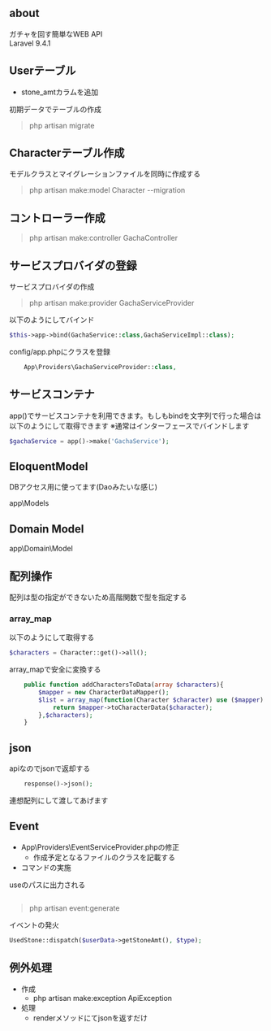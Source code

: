 ## about

ガチャを回す簡単なWEB API  
Laravel 9.4.1

## Userテーブル

* stone_amtカラムを追加

初期データでテーブルの作成

> php artisan migrate

## Characterテーブル作成

モデルクラスとマイグレーションファイルを同時に作成する

> php artisan make:model Character --migration

## コントローラー作成

> php artisan make:controller GachaController

## サービスプロバイダの登録

サービスプロバイダの作成

> php artisan make:provider GachaServiceProvider

以下のようにしてバインド

```php
$this->app->bind(GachaService::class,GachaServiceImpl::class);
```


config/app.phpにクラスを登録

```php
    App\Providers\GachaServiceProvider::class,
```

## サービスコンテナ

app()でサービスコンテナを利用できます。もしもbindを文字列で行った場合は以下のようにして取得できます
※通常はインターフェースでバインドします

```php
$gachaService = app()->make('GachaService');
```


## EloquentModel

DBアクセス用に使ってます(Daoみたいな感じ)

app\Models

## Domain Model

app\Domain\Model


## 配列操作

配列は型の指定ができないため高階関数で型を指定する

### array_map

以下のようにして取得する

```php
$characters = Character::get()->all();
```

array_mapで安全に変換する

```php
    public function addCharactersToData(array $characters){
        $mapper = new CharacterDataMapper();
        $list = array_map(function(Character $character) use ($mapper) {
            return $mapper->toCharacterData($character);
        },$characters);
    }
```

## json

apiなのでjsonで返却する

```php
    response()->json();
```

連想配列にして渡してあげます

## Event

* App\Providers\EventServiceProvider.phpの修正
  * 作成予定となるファイルのクラスを記載する
* コマンドの実施

useのパスに出力される
```php

```

> php artisan event:generate

イベントの発火

```php
UsedStone::dispatch($userData->getStoneAmt(), $type);
```

## 例外処理

* 作成
  * php artisan make:exception ApiException
* 処理
  * renderメソッドにてjsonを返すだけ

